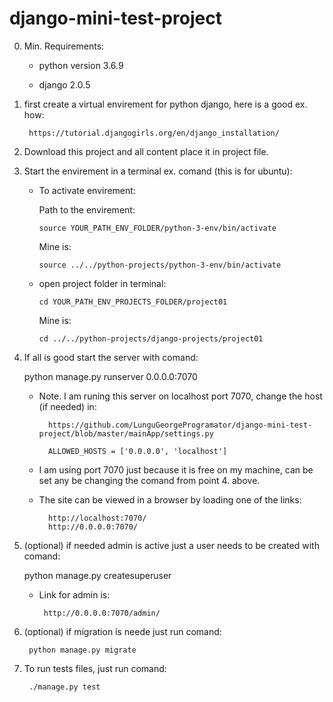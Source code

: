 # django-mini-test-project

0. Min. Requirements:

    - python version 3.6.9

    - django 2.0.5

1. first create a virtual envirement for python django, here is a good ex. how:

        https://tutorial.djangogirls.org/en/django_installation/

2. Download this project and all content place it in project file.

3. Start the envirement in a terminal ex. comand (this is for ubuntu):

    - To activate envirement:
  
        Path to the envirement:
      
          source YOUR_PATH_ENV_FOLDER/python-3-env/bin/activate
    
        Mine is:
      
          source ../../python-projects/python-3-env/bin/activate
    
    - open project folder in terminal:
  
          cd YOUR_PATH_ENV_PROJECTS_FOLDER/project01 
    
        Mine is:
      
          cd ../../python-projects/django-projects/project01

4. If all is good start the server with comand:
    
   python manage.py runserver 0.0.0.0:7070
  
    - Note. I am runing this server on localhost port 7070, change the host (if needed) in:
  
            https://github.com/LunguGeorgeProgramator/django-mini-test-project/blob/master/mainApp/settings.py
    
            ALLOWED_HOSTS = ['0.0.0.0', 'localhost']
    
    - I am using port 7070 just because it is free on my machine, can be set any be changing the comand from point 4. above.
    
    - The site can be viewed in a browser by loading one of the links:
    
            http://localhost:7070/
            http://0.0.0.0:7070/

5. (optional) if needed admin is active just a user needs to be created with comand:

     python manage.py createsuperuser
    
     - Link for admin is:
      
            http://0.0.0.0:7070/admin/

6. (optional) if migration is neede just run comand:

        python manage.py migrate

7. To run tests files, just run comand:

        ./manage.py test
